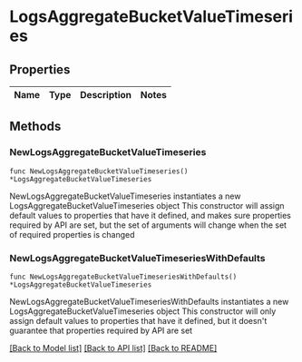# LogsAggregateBucketValueTimeseries

## Properties

Name | Type | Description | Notes
---- | ---- | ----------- | ------

## Methods

### NewLogsAggregateBucketValueTimeseries

`func NewLogsAggregateBucketValueTimeseries() *LogsAggregateBucketValueTimeseries`

NewLogsAggregateBucketValueTimeseries instantiates a new LogsAggregateBucketValueTimeseries object
This constructor will assign default values to properties that have it defined,
and makes sure properties required by API are set, but the set of arguments
will change when the set of required properties is changed

### NewLogsAggregateBucketValueTimeseriesWithDefaults

`func NewLogsAggregateBucketValueTimeseriesWithDefaults() *LogsAggregateBucketValueTimeseries`

NewLogsAggregateBucketValueTimeseriesWithDefaults instantiates a new LogsAggregateBucketValueTimeseries object
This constructor will only assign default values to properties that have it defined,
but it doesn't guarantee that properties required by API are set


[[Back to Model list]](../README.md#documentation-for-models) [[Back to API list]](../README.md#documentation-for-api-endpoints) [[Back to README]](../README.md)


